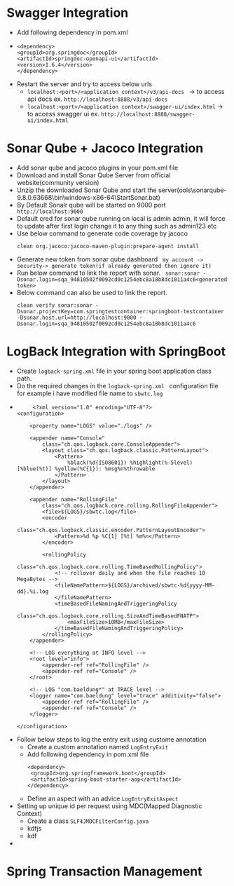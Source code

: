 # Swagger Integration 
 - Add following dependency in pom.xml
 -   ```
     <dependency>
     <groupId>org.springdoc</groupId>
     <artifactId>springdoc-openapi-ui</artifactId>
     <version>1.6.4</version>
     </dependency>
     ```
 - Restart the server and try to access below urls
   -  ``` localhost:<port>/<application context>/v3/api-docs  ``` -> to access api docs ex. ``` http://localhost:8888/v3/api-docs  ```
   -  ``` localhost:<port>/<application context>/swagger-ui/index.html ``` -> to access swagger ui ex. ``` http://localhost:8888/swagger-ui/index.html  ```

# Sonar Qube + Jacoco Integration 
- Add sonar qube and jacoco plugins in your pom.xml file
- Download and install Sonar Qube Server from official website(community version)
- Unzip the downloaded Sonar Qube and start the server(ools\sonarqube-9.8.0.63668\bin\windows-x86-64\StartSonar.bat)
- By Default Sonalr qube will be started on 9000 port ``` http://localhost:9000```
- Default cred for sonar qube running on local is admin admin, it will force to update after first login change it to any thing such as admin123 etc
- Use below command to generate code coverage by jacoco
  ```
  clean org.jacoco:jacoco-maven-plugin:prepare-agent install
  ```
- Generate new token from sonar qube dashboard ``` my account -> security-> generate token(if already generated then ignore it)```
- Run below command to link the report with sonar.
  ``` sonar:sonar -Dsonar.login=sqa_94810502f0092cd0c1254ebc8a18b8dc1011a4c6<generated token>```
- Below command can also be used to link the report.
  ```
  clean verify sonar:sonar -Dsonar.projectKey=com.springtestcontainer:springboot-testcontainer -Dsonar.host.url=http://localhost:9000 -Dsonar.login=sqa_94810502f0092cd0c1254ebc8a18b8dc1011a4c6
  ```
# LogBack Integration with SpringBoot
 - Create ``` logback-spring.xml ``` file in your spring boot application class path.
 - Do the required changes in the ``` logback-spring.xml  ``` configuration file for example i have modified file name to ``` sbwtc.log ```
 -  ```
         <?xml version="1.0" encoding="UTF-8"?>
    <configuration>

        <property name="LOGS" value="./logs" />

        <appender name="Console"
            class="ch.qos.logback.core.ConsoleAppender">
            <layout class="ch.qos.logback.classic.PatternLayout">
                <Pattern>
                    %black(%d{ISO8601}) %highlight(%-5level) [%blue(%t)] %yellow(%C{1}): %msg%n%throwable
                </Pattern>
            </layout>
        </appender>

        <appender name="RollingFile"
            class="ch.qos.logback.core.rolling.RollingFileAppender">
            <file>${LOGS}/sbwtc.log</file>
            <encoder
                class="ch.qos.logback.classic.encoder.PatternLayoutEncoder">
                <Pattern>%d %p %C{1} [%t] %m%n</Pattern>
            </encoder>

            <rollingPolicy
                class="ch.qos.logback.core.rolling.TimeBasedRollingPolicy">
                <!-- rollover daily and when the file reaches 10 MegaBytes -->
                <fileNamePattern>${LOGS}/archived/sbwtc-%d{yyyy-MM-dd}.%i.log
                </fileNamePattern>
                <timeBasedFileNamingAndTriggeringPolicy
                    class="ch.qos.logback.core.rolling.SizeAndTimeBasedFNATP">
                    <maxFileSize>10MB</maxFileSize>
                </timeBasedFileNamingAndTriggeringPolicy>
            </rollingPolicy>
        </appender>

        <!-- LOG everything at INFO level -->
        <root level="info">
            <appender-ref ref="RollingFile" />
            <appender-ref ref="Console" />
        </root>

        <!-- LOG "com.baeldung*" at TRACE level -->
        <logger name="com.baeldung" level="trace" additivity="false">
            <appender-ref ref="RollingFile" />
            <appender-ref ref="Console" />
        </logger>

    </configuration> 
    ```
 - Follow below steps to log the entry exit using custome annotation
   - Create a custom annotation named ``` LogEntryExit  ```
   - Add following dependency in pom.xml file
     ```
     <dependency>
      <groupId>org.springframework.boot</groupId>
      <artifactId>spring-boot-starter-aop</artifactId>
     </dependency>
     ```
   - Define an aspect with an advice ``` LogEntryExitAspect ```
 - Setting up unique id per request using MDC(Mapped Diagnostic Context)
   - Create a class ``` SLF4JMDCFilterConfig.java ```
   - kdfjs
   - kdf
 - 
# Spring Transaction Management

